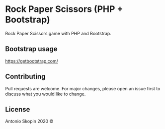 # Rock Paper Scissors (PHP + Bootstrap)

Rock Paper Scissors game with PHP and Bootstrap.

## Bootstrap usage
https://getbootstrap.com/

## Contributing
Pull requests are welcome. For major changes, please open an issue first to discuss what you would like to change.

## License
Antonio Skopin 2020 ©
